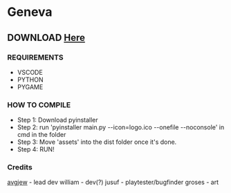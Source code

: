 # Geneva
## DOWNLOAD [Here](https://maxorr.itch.io/geneva)

### REQUIREMENTS
- VSCODE
- PYTHON
- PYGAME
### HOW TO COMPILE
- Step 1: Download pyinstaller
- Step 2: run 'pyinstaller main.py --icon=logo.ico --onefile --noconsole' in cmd in the folder
- Step 3: Move 'assets' into the dist folder once it's done.
- Step 4: RUN!

### Credits
[avgjew](https://maxor.xyz) - lead dev
william - dev(?)
jusuf - playtester/bugfinder
groses - art
